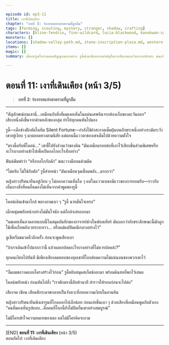 ```yaml
---

episode id: ep3-11
title: เงาที่เดินเคียง
chapter: "บทที่ 3: ร่องรอยแห่งสงครามที่ถูกลืม"
tags: [farming, scouting, mystery, stranger, shadow, crafting]
characters: [kline-fendrix, finn-wildcard, lucia-blackwood, kanokwan-sarisa, rudy-gearwright]
monsters: []
locations: [shadow-valley-path.md, stone-inscription-plaza.md, western-forest]
items: []
magic: []
summary: เมื่อเสารูนโบราณเผยสัญญาณบางอย่าง รูดี้เข้ามามีบทบาทสำคัญในการสังเกตและวิเคราะห์อักขระ ขณะที่ทีมเริ่มรู้สึกถึงบางสิ่งที่อยู่ใต้พื้นดิน

---
```


# ตอนที่ 11: เงาที่เดินเคียง (หน้า 3/5)  
> **บทที่ 3: ร่องรอยแห่งสงครามที่ถูกลืม**

---

“สัญลักษณ์บนเสานี่...เหมือนกับสิ่งที่ผมเคยเห็นในแผ่นเศษหินจากห้องเก็บของตะวันออก”  
เสียงหนึ่งดังขึ้นจากด้านหลังของกลุ่ม ทำให้ทุกคนหันไปมอง

รูดี้—เด็กช่างฝึกหัดในทีม Silent Fortune—กำลังใช้ผ้าสะอาดเช็ดฝุ่นบนอักขระหนึ่งอย่างระมัดระวัง  
เขาอยู่เงียบ ๆ มาตลอดทางตามนิสัย แต่ตอนนี้แววตาของเขาเต็มไปด้วยความตั้งใจ

“ตรงนี้ครับพี่ไคลน์...” เขาชี้ไปยังส่วนเว้าของหิน “มันเหมือนรอยต่อที่เอาไว้เสียบชิ้นส่วนพิเศษหรืออะไรบางอย่างเข้าไปเพื่อเปิดกลไกอะไรสักอย่าง”

ฟินน์พึมพำว่า “หรือกลไกกับดัก” ขณะวางมือบนด้ามมีด

“ไม่ครับ ไม่ใช่กับดัก” รูดี้ส่ายหน้า “มันเหมือนจุดเชื่อมพลัง...มากกว่า”

หญิงสาวปริศนายืนอยู่เงียบ ๆ ไม่ออกความเห็นใด ๆ แต่ในแววตาเธอมีแววของการยอมรับ—ราวกับเห็นบางสิ่งที่คนอื่นมองไม่เห็นจากคำพูดของรูดี้

---

ไคลน์เดินเข้ามาใกล้ พลางถามเบา ๆ “รูดี้ นายมั่นใจเหรอ”

เด็กหนุ่มพยักหน้าอย่างไม่มั่นใจนัก แต่ก็กล้าเอ่ยออกมา

“ผมเคยเห็นลวดลายแบบนี้ในสมุดบันทึกของอาจารย์ช่างในฟอลเทียร์ มันบอกว่าอักขระลักษณะนี้มักถูกใช้เพื่อเก็บพลังเวทระยะยาว... หรือแม้แต่ปิดผนึกบางอย่างไว้”

ลูเซียเริ่มขมวดคิ้วอีกครั้ง ก่อนจะพูดเสียงเบา

“ถ้าเราเดินเข้าไปมากกว่านี้ แล้วเผลอปลดอะไรบางอย่างที่ไม่ควรปลดล่ะ?”

ทุกคนเงียบไปทันที มีเพียงเสียงลมหอบของหุบเขาที่โอบล้อมความไม่แน่นอนของพวกเขาไว้

---

“งั้นผมขอวาดแบบโครงสร้างไว้ก่อน” รูดี้หยิบสมุดสเก็ตช์ออกมา พร้อมดินสอที่พกไว้เสมอ

ไคลน์พยักหน้า ก่อนหันไปสั่ง “เราพักตรงนี้สิบห้านาที สำรวจให้รอบก่อนจะไปต่อ”

เสียงจด เขียน เสียดสีกระดาษกลายเป็นจังหวะที่กลบความเงียบในลานหิน

หญิงสาวปริศนายืนพิงเสารูนที่ไกลออกไปเล็กน้อย ก่อนเอ่ยขึ้นเบา ๆ ด้วยเสียงที่เหมือนพูดกับตัวเอง  
“คนที่มองเห็นรูปแบบ…คือคนที่โลกนี้ยังไม่ปิดกั้นเขาอย่างสมบูรณ์”

ไม่มีใครเข้าใจความหมายของเธอ แต่ไม่มีใครคิดจะถาม

---

[END] **ตอนที่ 11: เงาที่เดินเคียง** (หน้า 3/5)  
ตอนถัดไป: เงาที่เดินเคียง

